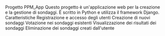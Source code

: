 Progetto PPM_App
Questo progetto è un'applicazione web per la creazione e la gestione di sondaggi. È scritto in Python e utilizza il framework Django.  
Caratteristiche
Registrazione e accesso degli utenti
Creazione di nuovi sondaggi
Votazione nei sondaggi esistenti
Visualizzazione dei risultati dei sondaggi
Eliminazione dei sondaggi creati dall'utente
